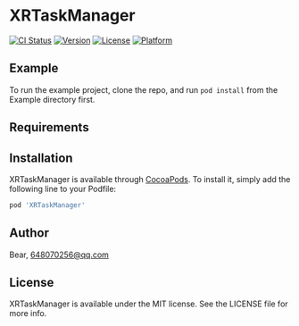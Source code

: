 # XRTaskManager

[![CI Status](https://img.shields.io/travis/Bear/XRTaskManager.svg?style=flat)](https://travis-ci.org/Bear/XRTaskManager)
[![Version](https://img.shields.io/cocoapods/v/XRTaskManager.svg?style=flat)](https://cocoapods.org/pods/XRTaskManager)
[![License](https://img.shields.io/cocoapods/l/XRTaskManager.svg?style=flat)](https://cocoapods.org/pods/XRTaskManager)
[![Platform](https://img.shields.io/cocoapods/p/XRTaskManager.svg?style=flat)](https://cocoapods.org/pods/XRTaskManager)

## Example

To run the example project, clone the repo, and run `pod install` from the Example directory first.

## Requirements

## Installation

XRTaskManager is available through [CocoaPods](https://cocoapods.org). To install
it, simply add the following line to your Podfile:

```ruby
pod 'XRTaskManager'
```

## Author

Bear, 648070256@qq.com

## License

XRTaskManager is available under the MIT license. See the LICENSE file for more info.
